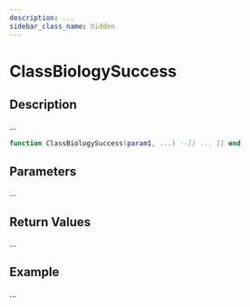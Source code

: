 ```yaml
---
description: ...
sidebar_class_name: hidden
---
```


# ClassBiologySuccess

## Description

...

```lua
function ClassBiologySuccess(param1, ...) --[[ ... ]] end
```

## Parameters

...

## Return Values

...

## Example

...

